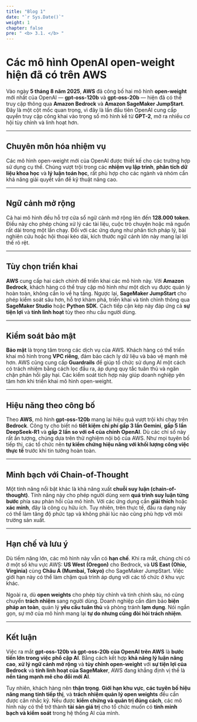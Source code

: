 ```yaml
---
title: "Blog 1"
date: "`r Sys.Date()`"
weight: 1
chapter: false
pre: " <b> 3.1. </b> "
---
```



# **Các mô hình OpenAI open-weight hiện đã có trên AWS**

Vào ngày **5 tháng 8 năm 2025**, **AWS** đã công bố hai mô hình **open-weight** mới nhất của OpenAI — **gpt-oss-120b** và **gpt-oss-20b** — hiện đã có thể truy cập thông qua **Amazon Bedrock** và **Amazon SageMaker JumpStart**. Đây là một cột mốc quan trọng, vì đây là lần đầu tiên OpenAI cung cấp quyền truy cập công khai vào trọng số mô hình kể từ **GPT-2**, mở ra nhiều cơ hội tùy chỉnh và linh hoạt hơn.

---

## **Chuyên môn hóa nhiệm vụ**

Các mô hình open-weight mới của OpenAI được thiết kế cho các trường hợp sử dụng cụ thể. Chúng vượt trội trong các **nhiệm vụ lập trình**, **phân tích dữ liệu khoa học** và **lý luận toán học**, rất phù hợp cho các ngành và nhóm cần khả năng giải quyết vấn đề kỹ thuật nâng cao.

---

## **Ngữ cảnh mở rộng**

Cả hai mô hình đều hỗ trợ cửa sổ ngữ cảnh mở rộng lên đến **128.000 token**. Điều này cho phép chúng xử lý các tài liệu, cuộc trò chuyện hoặc mã nguồn rất dài trong một lần chạy. Đối với các ứng dụng như phân tích pháp lý, bài nghiên cứu hoặc hội thoại kéo dài, kích thước ngữ cảnh lớn này mang lại lợi thế rõ rệt.

---

## **Tùy chọn triển khai**

**AWS** cung cấp hai cách chính để triển khai các mô hình này. Với **Amazon Bedrock**, khách hàng có thể truy cập mô hình như một dịch vụ được quản lý hoàn toàn, không cần lo về hạ tầng. Ngược lại, **SageMaker JumpStart** cho phép kiểm soát sâu hơn, hỗ trợ khám phá, triển khai và tinh chỉnh thông qua **SageMaker Studio** hoặc **Python SDK**. Cách tiếp cận kép này đáp ứng cả **sự tiện lợi** và **tính linh hoạt** tùy theo nhu cầu người dùng.

---

## **Kiểm soát bảo mật**

**Bảo mật** là trọng tâm trong các dịch vụ của AWS. Khách hàng có thể triển khai mô hình trong **VPC riêng**, đảm bảo cách ly dữ liệu và bảo vệ mạnh mẽ hơn. AWS cũng cung cấp **Guardrails** để giúp tổ chức sử dụng AI một cách có trách nhiệm bằng cách lọc đầu ra, áp dụng quy tắc tuân thủ và ngăn chặn phản hồi gây hại. Các kiểm soát tích hợp này giúp doanh nghiệp yên tâm hơn khi triển khai mô hình open-weight.

---

## **Hiệu năng theo công bố**

Theo **AWS**, mô hình **gpt-oss-120b** mang lại hiệu quả vượt trội khi chạy trên **Bedrock**. Công ty cho biết nó **tiết kiệm chi phí gấp 3 lần Gemini**, **gấp 5 lần DeepSeek-R1** và **gấp 2 lần so với o4 của chính OpenAI**. Dù các chỉ số này rất ấn tượng, chúng dựa trên thử nghiệm nội bộ của AWS. Như mọi tuyên bố tiếp thị, các tổ chức nên **tự kiểm chứng hiệu năng với khối lượng công việc thực tế** trước khi tin tưởng hoàn toàn.

---

## **Minh bạch với Chain-of-Thought**

Một tính năng nổi bật khác là khả năng xuất **chuỗi suy luận (chain-of-thought)**. Tính năng này cho phép người dùng xem **quá trình suy luận từng bước** phía sau phản hồi của mô hình. Với các ứng dụng cần **giải thích** hoặc **xác minh**, đây là công cụ hữu ích. Tuy nhiên, trên thực tế, đầu ra dạng này có thể làm tăng độ phức tạp và không phải lúc nào cũng phù hợp với môi trường sản xuất.

---

## **Hạn chế và lưu ý**

Dù tiềm năng lớn, các mô hình này vẫn có **hạn chế**. Khi ra mắt, chúng chỉ có ở một số khu vực AWS: **US West (Oregon)** cho Bedrock, và **US East (Ohio, Virginia)** cùng **Châu Á (Mumbai, Tokyo)** cho SageMaker JumpStart. Việc giới hạn này có thể làm chậm quá trình áp dụng với các tổ chức ở khu vực khác.

Ngoài ra, dù **open weights** cho phép tùy chỉnh và tinh chỉnh sâu, nó cũng chuyển **trách nhiệm** sang người dùng. Doanh nghiệp cần đảm bảo **biện pháp an toàn**, quản lý **yêu cầu tuân thủ** và phòng tránh **lạm dụng**. Nói ngắn gọn, sự mở của mô hình mang lại **tự do nhưng cũng đòi hỏi trách nhiệm**.

---

## **Kết luận**

Việc ra mắt **gpt-oss-120b và gpt-oss-20b của OpenAI trên AWS** là **bước tiến lớn trong việc phổ cập AI**. Bằng cách kết hợp **khả năng lý luận nâng cao**, **xử lý ngữ cảnh mở rộng** và **tùy chỉnh open-weight** với **sự tiện lợi của Bedrock** và **tính linh hoạt của SageMaker**, AWS đang khẳng định vị thế là **nền tảng mạnh mẽ cho đổi mới AI**.

Tuy nhiên, khách hàng nên **thận trọng**. **Giới hạn khu vực**, **các tuyên bố hiệu năng mang tính tiếp thị**, và **trách nhiệm quản lý open weights** đều cần được cân nhắc kỹ. Nếu được **kiểm chứng và quản trị đúng cách**, các mô hình này có thể trở thành **tài sản giá trị** cho tổ chức muốn có **tính minh bạch và kiểm soát** trong hệ thống AI của mình.
